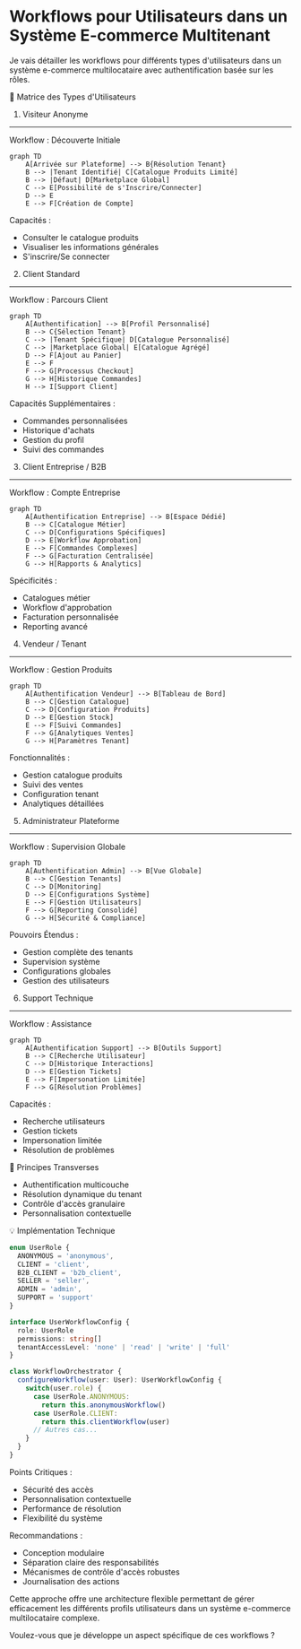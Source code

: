 # Workflows pour Utilisateurs dans un Système E-commerce Multitenant

Je vais détailler les workflows pour différents types d'utilisateurs dans un système e-commerce multilocataire avec authentification basée sur les rôles.

🔐 Matrice des Types d'Utilisateurs

1. Visiteur Anonyme

-----------------------------
Workflow : Découverte Initiale

```mermaid
graph TD
    A[Arrivée sur Plateforme] --> B{Résolution Tenant}
    B --> |Tenant Identifié| C[Catalogue Produits Limité]
    B --> |Défaut| D[Marketplace Global]
    C --> E[Possibilité de s'Inscrire/Connecter]
    D --> E
    E --> F[Création de Compte]
```

Capacités :

- Consulter le catalogue produits
- Visualiser les informations générales
- S'inscrire/Se connecter

2. Client Standard

-----------------------------
Workflow : Parcours Client

```mermaid
graph TD
    A[Authentification] --> B[Profil Personnalisé]
    B --> C{Sélection Tenant}
    C --> |Tenant Spécifique| D[Catalogue Personnalisé]
    C --> |Marketplace Global| E[Catalogue Agrégé]
    D --> F[Ajout au Panier]
    E --> F
    F --> G[Processus Checkout]
    G --> H[Historique Commandes]
    H --> I[Support Client]
```

Capacités Supplémentaires :

- Commandes personnalisées
- Historique d'achats
- Gestion du profil
- Suivi des commandes

3. Client Entreprise / B2B

-----------------------------
Workflow : Compte Entreprise

```mermaid
graph TD
    A[Authentification Entreprise] --> B[Espace Dédié]
    B --> C[Catalogue Métier]
    C --> D[Configurations Spécifiques]
    D --> E[Workflow Approbation]
    E --> F[Commandes Complexes]
    F --> G[Facturation Centralisée]
    G --> H[Rapports & Analytics]
```

Spécificités :

- Catalogues métier
- Workflow d'approbation
- Facturation personnalisée
- Reporting avancé

4. Vendeur / Tenant

-----------------------------
Workflow : Gestion Produits

```mermaid
graph TD
    A[Authentification Vendeur] --> B[Tableau de Bord]
    B --> C[Gestion Catalogue]
    C --> D[Configuration Produits]
    D --> E[Gestion Stock]
    E --> F[Suivi Commandes]
    F --> G[Analytiques Ventes]
    G --> H[Paramètres Tenant]
```

Fonctionnalités :

- Gestion catalogue produits
- Suivi des ventes
- Configuration tenant
- Analytiques détaillées

5. Administrateur Plateforme

-----------------------------
Workflow : Supervision Globale

```mermaid
graph TD
    A[Authentification Admin] --> B[Vue Globale]
    B --> C[Gestion Tenants]
    C --> D[Monitoring]
    D --> E[Configurations Système]
    E --> F[Gestion Utilisateurs]
    F --> G[Reporting Consolidé]
    G --> H[Sécurité & Compliance]
```

Pouvoirs Étendus :

- Gestion complète des tenants
- Supervision système
- Configurations globales
- Gestion des utilisateurs

6. Support Technique

-----------------------------
Workflow : Assistance

```mermaid
graph TD
    A[Authentification Support] --> B[Outils Support]
    B --> C[Recherche Utilisateur]
    C --> D[Historique Interactions]
    D --> E[Gestion Tickets]
    E --> F[Impersonation Limitée]
    F --> G[Résolution Problèmes]
```

Capacités :

- Recherche utilisateurs
- Gestion tickets
- Impersonation limitée
- Résolution de problèmes

🔑 Principes Transverses

- Authentification multicouche
- Résolution dynamique du tenant
- Contrôle d'accès granulaire
- Personnalisation contextuelle

💡 Implémentation Technique

```typescript
enum UserRole {
  ANONYMOUS = 'anonymous',
  CLIENT = 'client',
  B2B_CLIENT = 'b2b_client',
  SELLER = 'seller',
  ADMIN = 'admin',
  SUPPORT = 'support'
}

interface UserWorkflowConfig {
  role: UserRole
  permissions: string[]
  tenantAccessLevel: 'none' | 'read' | 'write' | 'full'
}

class WorkflowOrchestrator {
  configureWorkflow(user: User): UserWorkflowConfig {
    switch(user.role) {
      case UserRole.ANONYMOUS:
        return this.anonymousWorkflow()
      case UserRole.CLIENT:
        return this.clientWorkflow(user)
      // Autres cas...
    }
  }
}
```

Points Critiques :

- Sécurité des accès
- Personnalisation contextuelle
- Performance de résolution
- Flexibilité du système

Recommandations :

- Conception modulaire
- Séparation claire des responsabilités
- Mécanismes de contrôle d'accès robustes
- Journalisation des actions

Cette approche offre une architecture flexible permettant de gérer efficacement les différents profils utilisateurs dans un système e-commerce multilocataire complexe.

Voulez-vous que je développe un aspect spécifique de ces workflows ?
